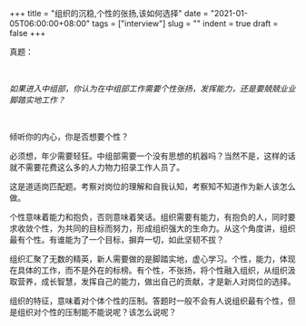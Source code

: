 +++
title = "组织的沉稳,个性的张扬,该如何选择"
date = "2021-01-05T06:00:00+08:00"
tags = ["interview"]
slug = ""
indent = true
draft = false
+++

真题：

&nbsp;

<em>如果进入中组部，你认为在中组部工作需要个性张扬，发挥能力，还是要兢兢业业脚踏实地工作？</em>

&nbsp;

倾听你的内心，你是否想要个性？

必须想，年少需要轻狂。中组部需要一个没有思想的机器吗？当然不是，这样的话就不需要花费这么多的人力物力招录工作人员了。

这是道适岗匹配题。考察对岗位的理解和自我认知，考察知不知道作为新人该怎么做。

个性意味着能力和抱负，否则意味着笑话。组织需要有能力，有抱负的人，同时要求收敛个性，为共同的目标而努力，形成组织强大的生命力。从这个角度讲，组织最有个性。有谁能为了一个目标，摒弃一切，如此坚韧不拔？

组织汇聚了无数的精英，新人需要做的是脚踏实地，虚心学习。个性，能力，体现在具体的工作，而不是外在的标榜。有个性，不张扬，将个性融入组织，从组织汲取营养，成长智慧，发挥自己的能力，做出自己的贡献，才是新人对岗位的选择。

组织的特征，意味着对个体个性的压制。答题时一般不会有人说组织最有个性，但是组织对个性的压制能不能说呢？该怎么说呢？






